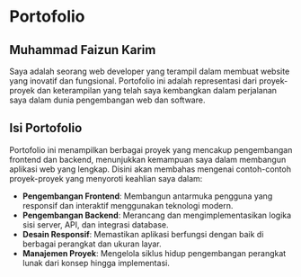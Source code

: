 # Portofolio

## Muhammad Faizun Karim
Saya adalah seorang web developer yang terampil dalam membuat website yang inovatif dan fungsional. Portofolio ini adalah representasi dari proyek-proyek dan keterampilan yang telah saya kembangkan dalam perjalanan saya dalam dunia pengembangan web dan software.

## Isi Portofolio

Portofolio ini menampilkan berbagai proyek yang mencakup pengembangan frontend dan backend, menunjukkan kemampuan saya dalam membangun aplikasi web yang lengkap. Disini akan membahas mengenai contoh-contoh proyek-proyek yang menyoroti keahlian saya dalam:

*   **Pengembangan Frontend**: Membangun antarmuka pengguna yang responsif dan interaktif menggunakan teknologi modern.
*   **Pengembangan Backend**: Merancang dan mengimplementasikan logika sisi server, API, dan integrasi database.
*   **Desain Responsif**: Memastikan aplikasi berfungsi dengan baik di berbagai perangkat dan ukuran layar.
*   **Manajemen Proyek**: Mengelola siklus hidup pengembangan perangkat lunak dari konsep hingga implementasi.
